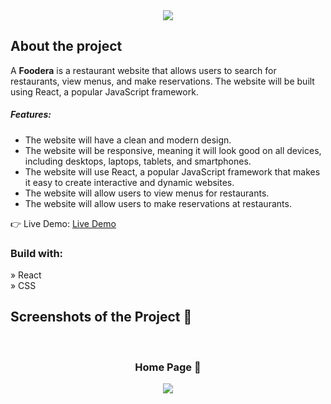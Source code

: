 <div align='center'><img src="./build/logo.png" /></div>

<h2>About the project</h2>

  <p>A <b>Foodera</b> is a restaurant website that allows users to search for restaurants, view menus, and make reservations. The website will be built using React, a popular JavaScript framework.

<h5>Features:</h5>
<ul>
  <li>The website will have a clean and modern design.</li>
  <li>The website will be responsive, meaning it will look good on all devices, including desktops, laptops, tablets, and smartphones.</li>
  <li>The website will use React, a popular JavaScript framework that makes it easy to create interactive and dynamic websites.</li>
  <li>The website will allow users to view menus for restaurants.</li>
  <li>The website will allow users to make reservations at restaurants.</li>
</ul>
</p>

👉 Live Demo: <a href='https://foodera-elsa33eed.vercel.app/' target="_blank">Live Demo</a>

<h3>Build with:</h3>

» React <br>
» CSS <br>

<h2>Screenshots of the Project 📸</h2>
<br>
<h3 align='center'>Home Page 🏡</h3>

<div align='center'>
<img src='./src/Imgs/Home-page.png'/>
</div>
